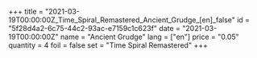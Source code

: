 +++
title = "2021-03-19T00:00:00Z_Time_Spiral_Remastered_Ancient_Grudge_[en]_false"
id = "5f28d4a2-6c75-44c2-93ac-e7159c1c623f"
date = "2021-03-19T00:00:00Z"
name = "Ancient Grudge"
lang = ["en"]
price = "0.05"
quantity = 4
foil = false
set = "Time Spiral Remastered"
+++
